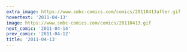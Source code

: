 ```yaml
---
extra_image: https://www.smbc-comics.com/comics/20110413after.gif
hovertext: '2011-04-13'
image: https://www.smbc-comics.com/comics/20110413.gif
next_comic: '2011-04-14'
prev_comic: '2011-04-12'
title: '2011-04-13'
---
```


